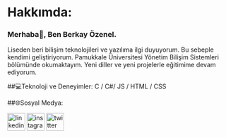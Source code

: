 # Hakkımda:
### Merhaba👋, Ben Berkay Özenel.
Liseden beri bilişim teknolojileri ve yazılıma ilgi duyuyorum. Bu sebeple kendimi geliştiriyorum. Pamukkale Üniversitesi Yönetim Bilişim Sistemleri bölümünde okumaktayım. Yeni diller ve yeni projelerle eğitimime devam ediyorum.

##💻Teknoloji ve Deneyimler:
C / C#/ JS / HTML / CSS

##🌐Sosyal Medya:

[<img src='https://cdn.jsdelivr.net/npm/simple-icons@3.0.1/icons/linkedin.svg' alt='linkedin' height='40'>](https://www.linkedin.com/in/brkyznl/)  [<img src='https://cdn.jsdelivr.net/npm/simple-icons@3.0.1/icons/instagram.svg' alt='instagram' height='40'>](https://www.instagram.com/brkyznl/)  [<img src='https://cdn.jsdelivr.net/npm/simple-icons@3.0.1/icons/twitter.svg' alt='twitter' height='40'>](https://twitter.com/brkyznl)  
